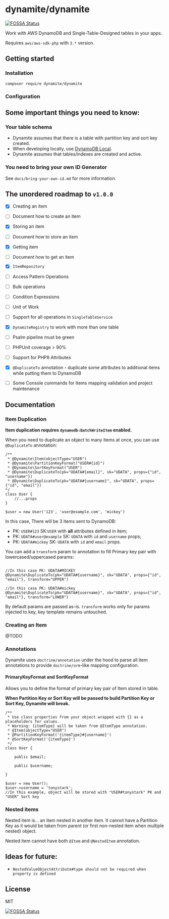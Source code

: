 # dynamite/dynamite
[![FOSSA Status](https://app.fossa.com/api/projects/git%2Bgithub.com%2Fpizzaminded%2Fdynamite.svg?type=shield)](https://app.fossa.com/projects/git%2Bgithub.com%2Fpizzaminded%2Fdynamite?ref=badge_shield)


Work with AWS DynamoDB and Single-Table-Designed tables in your apps.

Requires `aws/aws-sdk-php` with `3.*` version. 

## Getting started

### Installation

`composer require dynamite/dynamite`

### Configuration

## Some important things you need to know:

### Your table schema
- Dynamite assumes that there is a table with partition key and sort key created.
- When developing locally, use [DynamoDB Local](https://docs.aws.amazon.com/amazondynamodb/latest/developerguide/DynamoDBLocal.html).
- Dynamite assumes that tables/indexes are created and active.

### You need to bring your own ID Generator
See `docs/bring-your-own-id.md` for more information.

## The unordered roadmap to `v1.0.0`
- [x] Creating an item
- [ ] Document how to create an item
- [x] Storing an item
- [ ] Document how to store an item
- [x] Getting item
- [ ] Document how to get an item
- [x] `ItemRepository`
- [ ] Access Pattern Operations
- [ ] Bulk operations
- [ ] Condition Expressions
- [ ] Unit of Work
- [ ] Support for all operations in `SingleTableService`
- [x] `DynamiteRegistry` to work with more than one table
- [ ] Psalm pipeline must be green
- [ ] PHPUnit coverage > 90%
- [ ] Support for PHP8 Attributes 
- [x] `@DuplicateTo` annotation - duplicate some attributes to additional items while putting them to DynamoDB
- [ ] Some Console commands for Items mapping validation and project maintenance


## Documentation

### Item Duplication

**Item duplication requires `dynamodb:BatchWriteItem` enabled.**

When you need to duplicate an object to many items at once, you can use ``@DuplicateTo`` annotation:

````
/**
 * @Dynamite\Item(objectType="USER")
 * @Dynamite\PartitionKeyFormat("USER#{id}")
 * @Dynamite\SortKeyFormat("USER")
 * @Dynamite\DuplicateTo(pk="UDATA#{email}", sk="UDATA", props={"id", "username"})
 * @Dynamite\DuplicateTo(pk="UDATA#{username}", sk="UDATA", props={"id", "email"})
*/
class User {
    //...props
}

$user = new User('123', 'user@example.com', 'mickey')
````

In this case, There will be 3 items sent to DynamoDB:
- PK: `USER#123` SK:`USER` with **all** attributes defined in item;
- PK: `UDATA#user@example` SK: `UDATA` with `id` and `username` props;  
- PK: `UDATA#mickey` SK: `UDATA` with `id` and `email` props.


You can add a `transform` param to annotation to fill Primary key pair with lowercased/uppercased params:


````

//In this case PK: UDATA#MICKEY 
@Dynamite\DuplicateTo(pk="UDATA#{username}", sk="UDATA", props={"id", "email"}, transform="UPPER")

//In this case PK: UDATA#mickey
@Dynamite\DuplicateTo(pk="UDATA#{username}", sk="UDATA", props={"id", "email"}, transform="LOWER") 
````

By default params are passed as-is. `transform` works only for params injected to key, key template remains untouched.


### Creating an Item

@TODO

### Annotations

Dynamite uses `doctrine/annotation` under the hood to parse all item annotations to provide `doctrine/orm`-like mapping configuration.

#### PrimaryKeyFormat and SortKeyFormat 

Allows you to define the format of primary key pair of Item stored in table.

**When Partition Key or Sort Key will be passed to build Partition Key or Sort Key, Dynamite will break.**

```
/**
 * Use class properties from your object wrapped with {} as a placeholders for values.
 * Warning: {itemType} will be taken from @ItemType annotation.
 * @Item(objectType="USER")
 * @PartitionKeyFormat('{itemType}#{username}')
 * @SortKeyFormat('{itemType}')
 */
class User {
    
    public $email;
    
    public $username;

}

$user = new User();
$user->username = 'tonystark';
//In this example, object will be stored with "USER#tonystark" PK and "USER" Sort key
```


### Nested items

Nested item is... an item nested in another item. It cannot have a Partition Key as it would be taken from parent (or first
non-nested item when multiple nested) object. 

Nested item cannot have both `@Item` and `@NestedItem` annotation.


## Ideas for future:
- `NestedValueObjectAttribute#type should not be required when property is defined`

## License 

MIT


[![FOSSA Status](https://app.fossa.com/api/projects/git%2Bgithub.com%2Fpizzaminded%2Fdynamite.svg?type=large)](https://app.fossa.com/projects/git%2Bgithub.com%2Fpizzaminded%2Fdynamite?ref=badge_large)